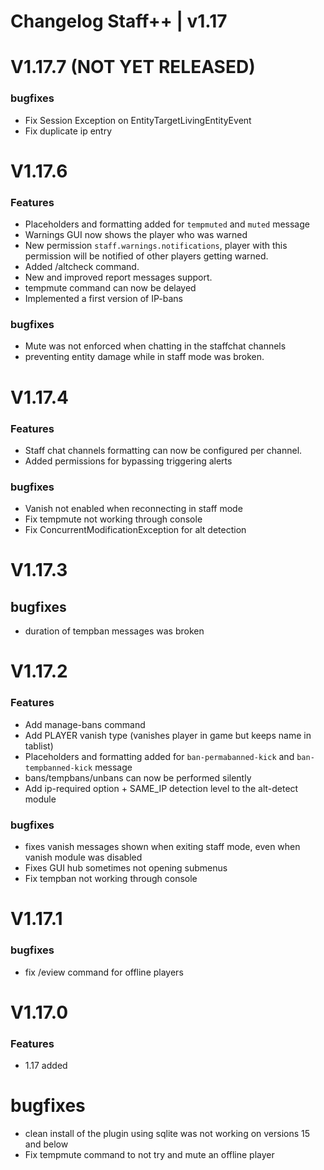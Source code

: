 # Changelog Staff++ | v1.17

# V1.17.7 (NOT YET RELEASED)

### bugfixes
- Fix Session Exception on EntityTargetLivingEntityEvent
- Fix duplicate ip entry

# V1.17.6

### Features
- Placeholders and formatting added for `tempmuted` and `muted` message
- Warnings GUI now shows the player who was warned
- New permission `staff.warnings.notifications`, player with this permission will be notified of other players getting warned.
- Added /altcheck command.
- New and improved report messages support.
- tempmute command can now be delayed
- Implemented a first version of IP-bans

### bugfixes
- Mute was not enforced when chatting in the staffchat channels
- preventing entity damage while in staff mode was broken. 

# V1.17.4

### Features
- Staff chat channels formatting can now be configured per channel.
- Added permissions for bypassing triggering alerts

### bugfixes
- Vanish not enabled when reconnecting in staff mode
- Fix tempmute not working through console
- Fix ConcurrentModificationException for alt detection

# V1.17.3
## bugfixes
- duration of tempban messages was broken

# V1.17.2
### Features
- Add manage-bans command
- Add PLAYER vanish type (vanishes player in game but keeps name in tablist)
- Placeholders and formatting added for `ban-permabanned-kick` and `ban-tempbanned-kick` message
- bans/tempbans/unbans can now be performed silently
- Add ip-required option + SAME_IP detection level to the alt-detect module

### bugfixes
- fixes vanish messages shown when exiting staff mode, even when vanish module was disabled
- Fixes GUI hub sometimes not opening submenus
- Fix tempban not working through console

# V1.17.1
### bugfixes
- fix /eview command for offline players

# V1.17.0
### Features 
- 1.17 added

# bugfixes
- clean install of the plugin using sqlite was not working on versions 15 and below
- Fix tempmute command to not try and mute an offline player
